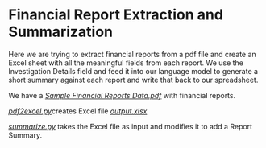 # Financial Report Extraction and Summarization

Here we are trying to extract financial reports from a pdf file and create an Excel sheet with all the meaningful fields from each report.
We use the Investigation Details field and feed it into our language model to generate a short summary against each report and write that back to our spreadsheet.

We have a [*Sample Financial Reports Data.pdf*](https://github.com/arkasingh/text-summary/blob/main/Data/Sample_Financial_Reports_Data.pdf)
with financial reports.

[*pdf2excel.py*](https://github.com/arkasingh/text-summary/blob/main/pdf2excel.py)creates Excel file [*output.xlsx*](https://github.com/arkasingh/text-summary/blob/main/Data/output.xlsx)

[*summarize.py*](https://github.com/arkasingh/text-summary/blob/main/summarize.py) takes the Excel file as input and modifies it to add a Report Summary.
